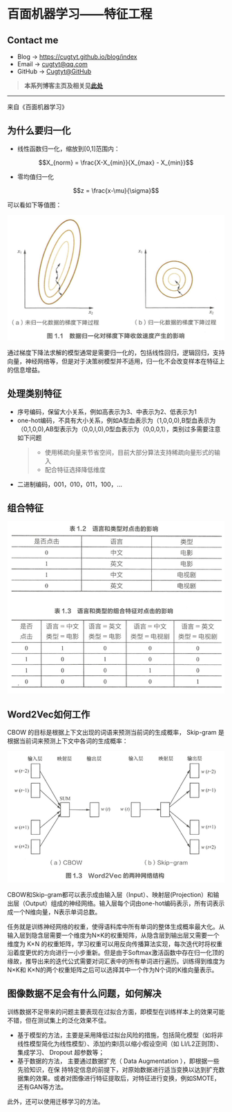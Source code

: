 # 百面机器学习——特征工程

## Contact me

* Blog -> <https://cugtyt.github.io/blog/index>
* Email -> <cugtyt@qq.com>
* GitHub -> [Cugtyt@GitHub](https://github.com/Cugtyt)

> **本系列博客主页及相关见**[**此处**](https://cugtyt.github.io/blog/intv/index)

---

<head>
    <script src="https://cdn.mathjax.org/mathjax/latest/MathJax.js?config=TeX-AMS-MML_HTMLorMML" type="text/javascript"></script>
    <script type="text/x-mathjax-config">
        MathJax.Hub.Config({
            tex2jax: {
            skipTags: ['script', 'noscript', 'style', 'textarea', 'pre'],
            inlineMath: [['$','$']]
            }
        });
    </script>
</head>

来自《百面机器学习》

## 为什么要归一化

* 线性函数归一化，缩放到[0,1]范围内：

$$X_{norm} = \frac{X-X_{min}}{X_{max} - X_{min}}$$

* 零均值归一化

$$z = \frac{x-\mu}{\sigma}$$

可以看如下等值图：

![](R/norm-fig1.png)

通过梯度下降法求解的模型通常是需要归一化的，包括线性回归，逻辑回归，支持向量，神经网络等，但是对于决策树模型并不适用，归一化不会改变样本在特征上的信息增益。

## 处理类别特征

* 序号编码，保留大小关系，例如高表示为3、中表示为2、低表示为1
* one-hot编码，不具有大小关系，例如A型血表示为（1,0,0,0),B型血表示为（0,1,0,0),AB型表示为（0,0,I,0),0型血表示为（0,0,0,1），类别过多需要注意如下问题
    > * 使用稀疏向量来节省空间，目前大部分算法支持稀疏向量形式的输入
    > * 配合特征选择降低维度
* 二进制编码，001，010，011，100，...

## 组合特征

![](R/feature-eng-fig2.png)

## Word2Vec如何工作

CBOW 的目标是根据上下文出现的词语来预测当前词的生成概率， Skip-gram 是根据当前词来预测上下文中各词的生成概率：

![](R/feature-eng-fig3.png)

CBOW和Skip-gram都可以表示成由输入层（Input）、映射层(Projection）和输出层（Output）组成的神经网络。输入层每个词由one-hot编码表示，所有词表示成一个N维向量，N表示单词总数。

任务就是训练神经网络的权重，使得语料库中所有单词的整体生成概率最大化。从输入层到隐含层需要一个维度为N×K的权重矩阵，从隐含层到输出层又需要一个维度为 K×N 的权重矩阵，学习权重可以用反向传播算法实现，每次迭代时将权重沿着度更优的方向进行一小步重新。但是由于Softmax激活函数中存在归一化顶的缘故，推导出来的迭代公式需要对词汇表中的所有单词进行遍历。训练得到维度为N×K和 K×N的两个权重矩阵之后可以选择其中一个作为N个词的K维向量表示。

## 图像数据不足会有什么问题，如何解决

训练数据不足带来的问题主要表现在过拟合方面，即模型在训练样本上的效果可能不错，但在测试集上的泛化效果不佳。

* 基于模型的方法，主要是采用降低过拟台风险的措施，包括简化模型（如将非线性模型简化为线性模型）、添加约束I员以缩小假设空间（如 Ll/L2正则顶）、集成学习、 Dropout 超参数等；
* 基于数据的方法， 主要通过数据扩充（ Data Augmentation ），即根据一些先验知识，在保
持特定信息的前提下，对原始数据进行适当变换以达到扩充数据集的效果。或者对图像进行特征提取后，对特征进行变换，例如SMOTE，还有GAN等方法。

此外，还可以使用迁移学习的方法。